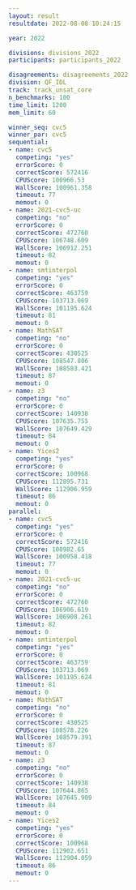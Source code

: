 ```yaml
---
layout: result
resultdate: 2022-08-08 10:24:15

year: 2022

divisions: divisions_2022
participants: participants_2022

disagreements: disagreements_2022
division: QF_IDL
track: track_unsat_core
n_benchmarks: 100
time_limit: 1200
mem_limit: 60

winner_seq: cvc5
winner_par: cvc5
sequential:
- name: cvc5
  competing: "yes"
  errorScore: 0
  correctScore: 572416
  CPUScore: 100966.53
  WallScore: 100961.358
  timeout: 77
  memout: 0
- name: 2021-cvc5-uc
  competing: "no"
  errorScore: 0
  correctScore: 472760
  CPUScore: 106748.609
  WallScore: 106912.251
  timeout: 82
  memout: 0
- name: smtinterpol
  competing: "yes"
  errorScore: 0
  correctScore: 463759
  CPUScore: 103713.069
  WallScore: 101195.624
  timeout: 81
  memout: 0
- name: MathSAT
  competing: "no"
  errorScore: 0
  correctScore: 430525
  CPUScore: 108547.806
  WallScore: 108583.421
  timeout: 87
  memout: 0
- name: z3
  competing: "no"
  errorScore: 0
  correctScore: 140938
  CPUScore: 107635.755
  WallScore: 107649.429
  timeout: 84
  memout: 0
- name: Yices2
  competing: "yes"
  errorScore: 0
  correctScore: 100968
  CPUScore: 112895.731
  WallScore: 112906.959
  timeout: 86
  memout: 0
parallel:
- name: cvc5
  competing: "yes"
  errorScore: 0
  correctScore: 572416
  CPUScore: 100982.65
  WallScore: 100958.418
  timeout: 77
  memout: 0
- name: 2021-cvc5-uc
  competing: "no"
  errorScore: 0
  correctScore: 472760
  CPUScore: 106906.619
  WallScore: 106908.261
  timeout: 82
  memout: 0
- name: smtinterpol
  competing: "yes"
  errorScore: 0
  correctScore: 463759
  CPUScore: 103713.069
  WallScore: 101195.624
  timeout: 81
  memout: 0
- name: MathSAT
  competing: "no"
  errorScore: 0
  correctScore: 430525
  CPUScore: 108578.226
  WallScore: 108579.391
  timeout: 87
  memout: 0
- name: z3
  competing: "no"
  errorScore: 0
  correctScore: 140938
  CPUScore: 107644.865
  WallScore: 107645.909
  timeout: 84
  memout: 0
- name: Yices2
  competing: "yes"
  errorScore: 0
  correctScore: 100968
  CPUScore: 112902.651
  WallScore: 112904.059
  timeout: 86
  memout: 0
---
```

